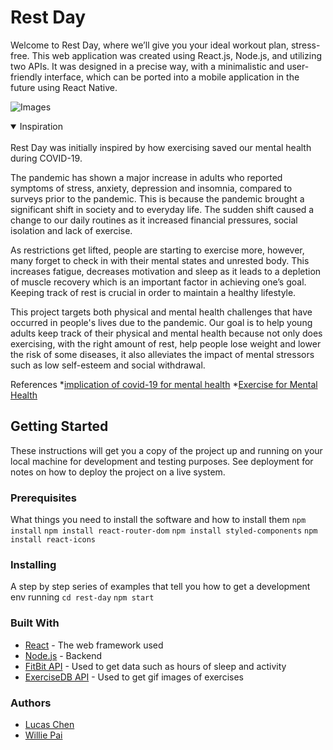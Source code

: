 # Rest Day
Welcome to Rest Day, where we’ll give you your ideal workout plan, stress-free. This web application was created using React.js, Node.js, and utilizing two APIs. It was designed in a precise way, with a minimalistic and user-friendly interface, which can be ported into a mobile application in the future using React Native.

![Images](https://media.giphy.com/media/7M6aCNT9OUAxt1ydUx/giphy.gif)

<details open>
<summary>Inspiration</summary>
<br>
Rest Day was initially inspired by how exercising saved our mental health during COVID-19. <br>

The pandemic has shown a major increase in adults who reported symptoms of stress, anxiety, depression and insomnia, compared to surveys prior to the pandemic. This is because the pandemic brought a significant shift in society and to everyday life. The sudden shift caused a change to our daily routines as it increased financial pressures, social isolation and lack of exercise. <br>

As restrictions get lifted, people are starting to exercise more, however, many forget to check in with their mental states and unrested body. This increases fatigue, decreases motivation and sleep as it leads to a depletion of muscle recovery which is an important factor in achieving one’s goal. Keeping track of rest is crucial in order to maintain a healthy lifestyle. <br>

This project targets both physical and mental health challenges that have occurred in people's lives due to the pandemic. Our goal is to help young adults keep track of their physical and mental health because not only does exercising, with the right amount of rest, help people lose weight and lower the risk of some diseases, it also alleviates the impact of mental stressors such as low self-esteem and social withdrawal. <br>

References
*[implication of covid-19 for mental health](https://www.kff.org/coronavirus-covid-19/issue-brief/the-implications-of-covid-19-for-mental-health-and-substance-use/)
*[Exercise for Mental Health](https://www.ncbi.nlm.nih.gov/pmc/articles/PMC1470658/)
</details>

## Getting Started

These instructions will get you a copy of the project up and running on your local machine for development and testing purposes. See deployment for notes on how to deploy the project on a live system.

### Prerequisites

What things you need to install the software and how to install them
`npm install`
`npm install react-router-dom`
`npm install styled-components`
`npm install react-icons`
### Installing
A step by step series of examples that tell you how to get a development env running
`cd rest-day`
`npm start`

### Built With
* [React](https://reactjs.org/docs/getting-started.html) - The web framework used
* [Node.js](https://nodejs.org/en/docs/) - Backend
* [FitBit API](https://dev.fitbit.com/build/reference/web-api/) - Used to get data such as hours of sleep and activity
* [ExerciseDB API](https://www.programmableweb.com/api/exercisedb-rest-api-v10) - Used to get gif images of exercises

### Authors
* [Lucas Chen](https://www.github/lucasichen) <br>
* [Willie Pai](https://github.com/PaisWillie) <br>



